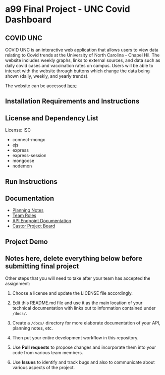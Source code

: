 # a99 Final Project - UNC Covid Dashboard

## COVID UNC

COVID UNC is an interactive web application that allows users to view data relating to Covid trends at the University of North Carolina - Chapel Hil. The website includes weekly graphs, links to external sources, and data such as daily covid cases and vaccination rates on campus. Users will be able to interact with the website through buttons which change the data being shown (daily, weekly, and yearly trends). 

The website can be accessed [here](https://comp426-2022-spring.github.io/a99-castor/views/index.html)

## Installation Requirements and Instructions


## License and Dependency List

License: ISC
- connect-mongo
- ejs
- express
- express-session
- mongoose
- nodemon


## Run Instructions


## Documentation

- [Planning Notes](https://github.com/comp426-2022-spring/a99-castor/blob/main/docs/planningnotes.md)
- [Team Roles](https://github.com/comp426-2022-spring/a99-castor/blob/main/docs/teamroles.md)
- [API Endpoint Documentation](https://github.com/comp426-2022-spring/a99-castor/blob/main/docs/endpoints.md)
- [Castor Project Board](https://github.com/orgs/comp426-2022-spring/projects/28)

## Project Demo

## Notes here, delete everything below before submitting final project

Other steps that you will need to take after your team has accepted the assignment:

1. Choose a license and update the LICENSE file accordingly.
2. Edit this README.md file and use it as the main location of your technical documentation with links out to information contained under `/docs/`.
3. Create a `/docs/` directory for more elaborate documentation of your API, planning notes, etc.


7. Then put your entire development workflow in this repository.
8. Use **Pull requests** to propose changes and incorporate them into your code from various team members.
9. Use **Issues** to identify and track bugs and also to communicate about various aspects of the project.



